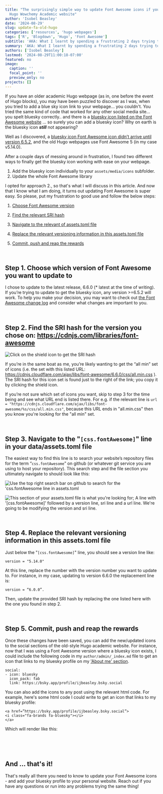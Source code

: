 ```yaml
---
title: "The surprisingly simple way to update Font Awesome icons if you have an old(er)
  Hugo Wowchemy Academic website"
author: 'Isobel Beasley'
date: '2024-08-29'
slug: update-fa-old-hugo
categories: ['resources', 'hugo webpages']
tags: ['R', 'Blogdown', 'Hugo', 'Font Awesome']
subtitle: 'AKA: What I learnt by spending a frustrating 2 days trying to get bluesky icons on my website'
summary: 'AKA: What I learnt by spending a frustrating 2 days trying to get bluesky icons on my website'
authors: ['Isobel Beasley']
lastmod: '2024-08-29T11:00:18-07:00'
featured: no
image:
  caption: ''
  focal_point: ''
  preview_only: no
projects: []
---
```


If you have an older academic Hugo webpage (as in, one before the event of Hugo blocks), you may have been puzzled to discover as I was, when you tried to add a blue sky icon link to your webpage… you couldn't. You tried the same kind of code that worked for any other social media site... you spelt bluesky correctly.. and there is a [bluesky icon listed on the Font Awesome website](https://fontawesome.com/icons/bluesky?f=brands&s=solid) ... so surely you can add a bluesky icon? Why on earth is the bluesky icon <b><i>still</i></b> not appearing?  

Well as I discovered, a [bluesky icon Font Awesome icon didn’t arrive until version 6.5.2](https://fontawesome.com/changelog), and the old Hugo webpages use Font Awesome 5 (in my case v5.14.0). 

After a couple days of messing around in frustration, I found two different ways to finally get the bluesky icon working with ease on your webpage. 

1. Add the bluesky icon individually to your `assets/media/icons` subfolder. 
2. Update the whole Font Awesome library 

I opted for approach 2., so that's what I will discuss in this article. And now that I know what I am doing, it turns out updating Font Awesome is super easy. So please, put my frustration to good use and follow the below steps: 

1. [Choose Font Awesome version](#step-1-choose-which-version-of-font-awesome-you-want-to-update-to)

2. [Find the relevant SRI hash](#step-2-find-the-sri-hash-for-the-version-you-chose-on-httpscdnjscomlibrariesfont-awesome)

3. [Navigate to the relevant of assets.toml file](#step-3-navigate-to-the-cssfontawesome-line-in-your-dataassetstoml-file)

4. [Replace the relevant versioning information in this assets.toml file](#step-4-replace-the-relevant-versioning-information-in-this-assetstoml-file)

5. [Commit, push and reap the rewards](#step-5-commit-push-and-reap-the-rewards)

<br>

## Step 1. Choose which version of Font Awesome you want to update to

I chose to update to the latest release, 6.6.0 (* latest at the time of writing). If you’re trying to update to get the bluesky icon, any version >=6.5.2 will work. To help you make your decision, you may want to check out [the Font Awesome change log](https://fontawesome.com/changelog.) and consider what changes are important to you. 

<br>

## Step 2. Find the SRI hash for the version you chose on: https://cdnjs.com/libraries/font-awesome 
![Click on the shield icon to get the SRI hash](../../media/fa-update/cdnjs-sri-screenshot-cropped.png)

If you’re in the same boat as me, you’re likely wanting to get the “all min” set of icons (i.e. the set with this listed URL: https://cdnjs.cloudflare.com/ajax/libs/font-awesome/6.6.0/css/all.min.css ). The SRI hash for this icon set is found just to the right of the link; you copy it by clicking the shield icon.

If you’re not sure which set of icons you want, skip to step 3 for the time being and see what URL end is listed there. For e.g. if the relevant line is `url = "https://cdnjs.cloudflare.com/ajax/libs/font-awesome/%s/css/all.min.css"`, because this URL ends in "all.min.css" then you know you're looking for the "all min" set. 

<br>

## Step 3. Navigate to the "`[css.fontAwesome]`" line in your data/assets.toml file

The easiest way to find this line is to search your website’s repository files for the term “`css.fontAwesome`” on github (or whatever git service you are using to host your repository). This search step and the file section you ultimately navigate to should look like this: 

![Use the top right search bar on github to search for the 'css.fontAwesome line in assets.toml](../../media/fa-update/github-fa-search-screenshot-cropped.png)

![This section of your assets.toml file is what you're looking for; A line with '[css.fontAwesome]' followed by a version line, sri line and a url line. We're going to be modifying the version and sri line.](../../media/fa-update/github-fa-search-result-screenshot-cropped.png)

<br> 

## Step 4. Replace the relevant versioning information in this assets.toml file 

Just below the "`[css.fontAwesome]`" line,  you should see a version line like: 

`version = "5.14.0"`

At this line, replace the number with the version number you want to update to. For instance, in my case, updating to version 6.6.0 the replacement line is: 

`version = “6.0.0”. `

Then, update the provided SRI hash by replacing the one listed here with the one you found in step 2. 

<br>

## Step 5. Commit, push and reap the rewards 

Once these changes have been saved, you can add the new/updated icons to the social sections of the old-style Hugo academic website. For instance, now that I was using a Font Awesome version where a bluesky icon exists, I could include the following code in my `author/admin/_index.md` file to get an icon that links to my bluesky profile on my <a href="/author/isobel-beasley/">'About me' section</a>. 

```
social:
- icon: bluesky
  icon_pack: fab
  link: https://bsky.app/profile/ijbeasley.bsky.social
```

You can also add the icons to any post using the relevant html code. For example, here's some html code I could write to get an icon that links to my bluesky profile: 

```
<a href=”https://bsky.app/profile/ijbeasley.bsky.social”>
<i class="fa-brands fa-bluesky"></i>
</a>
``` 

Which will render like this: 

<a href=”https://bsky.app/profile/ijbeasley.bsky.social”>
<i class="fa-brands fa-bluesky"></i>
</a>

<br>
<br>
<br>

## And ... that's it!

That's really all there you need to know to update your Font Awesome icons - and add your bluesky profile to your personal website. Reach out if you have any questions or run into any problems trying the same thing!


